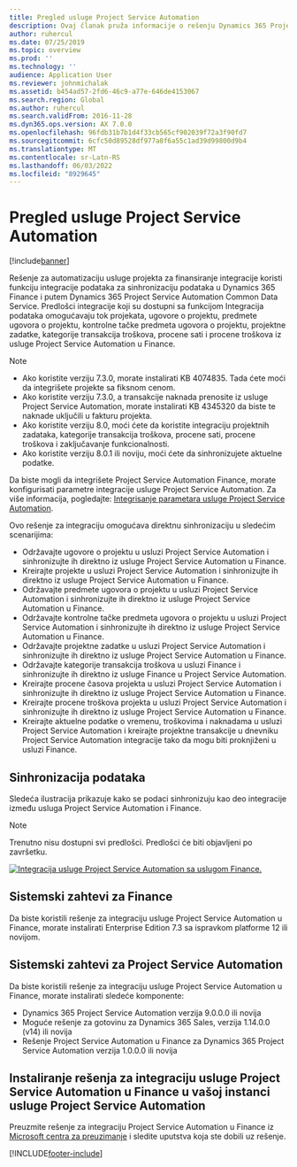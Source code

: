 ```yaml
---
title: Pregled usluge Project Service Automation
description: Ovaj članak pruža informacije o rešenju Dynamics 365 Project Service Automation za Dynamics 365 Finance integracije.
author: ruhercul
ms.date: 07/25/2019
ms.topic: overview
ms.prod: ''
ms.technology: ''
audience: Application User
ms.reviewer: johnmichalak
ms.assetid: b454ad57-2fd6-46c9-a77e-646de4153067
ms.search.region: Global
ms.author: ruhercul
ms.search.validFrom: 2016-11-28
ms.dyn365.ops.version: AX 7.0.0
ms.openlocfilehash: 96fdb31b7b1d4f33cb565cf902039f72a3f90fd7
ms.sourcegitcommit: 6cfc50d89528df977a8f6a55c1ad39d99800d9b4
ms.translationtype: MT
ms.contentlocale: sr-Latn-RS
ms.lasthandoff: 06/03/2022
ms.locfileid: "8929645"
---
```

# <a name="project-service-automation-overview"></a>Pregled usluge Project Service Automation

[!include[banner](../includes/banner.md)]


Rešenje za automatizaciju usluge projekta za finansiranje integracije koristi funkciju integracije podataka za sinhronizaciju podataka u Dynamics 365 Finance i putem Dynamics 365 Project Service Automation Common Data Service. Predlošci integracije koji su dostupni sa funkcijom Integracija podataka omogućavaju tok projekata, ugovore o projektu, predmete ugovora o projektu, kontrolne tačke predmeta ugovora o projektu, projektne zadatke, kategorije transakcija troškova, procene sati i procene troškova iz usluge Project Service Automation u Finance.

> [!NOTE]
> - Ako koristite verziju 7.3.0, morate instalirati KB 4074835. Tada ćete moći da integrišete projekte sa fiksnom cenom.
> - Ako koristite verziju 7.3.0, a transakcije naknada prenosite iz usluge Project Service Automation, morate instalirati KB 4345320 da biste te naknade uključili u fakturu projekta.
> - Ako koristite verziju 8.0, moći ćete da koristite integraciju projektnih zadataka, kategorije transakcija troškova, procene sati, procene troškova i zaključavanje funkcionalnosti.
> - Ako koristite verziju 8.0.1 ili noviju, moći ćete da sinhronizujete aktuelne podatke.

Da biste mogli da integrišete Project Service Automation Finance, morate konfigurisati parametre integracije usluge Project Service Automation. Za više informacija, pogledajte: [Integrisanje parametara usluge Project Service Automation](PSA-parameters.md).

Ovo rešenje za integraciju omogućava direktnu sinhronizaciju u sledećim scenarijima:

- Održavajte ugovore o projektu u usluzi Project Service Automation i sinhronizujte ih direktno iz usluge Project Service Automation u Finance.
- Kreirajte projekte u usluzi Project Service Automation i sinhronizujte ih direktno iz usluge Project Service Automation u Finance.
- Održavajte predmete ugovora o projektu u usluzi Project Service Automation i sinhronizujte ih direktno iz usluge Project Service Automation u Finance.
- Održavajte kontrolne tačke predmeta ugovora o projektu u usluzi Project Service Automation i sinhronizujte ih direktno iz usluge Project Service Automation u Finance.
- Održavajte projektne zadatke u usluzi Project Service Automation i sinhronizujte ih direktno iz usluge Project Service Automation u Finance.
- Održavajte kategorije transakcija troškova u usluzi Finance i sinhronizujte ih direktno iz usluge Finance u Project Service Automation.
- Kreirajte procene časova projekta u usluzi Project Service Automation i sinhronizujte ih direktno iz usluge Project Service Automation u Finance.
- Kreirajte procene troškova projekta u usluzi Project Service Automation i sinhronizujte ih direktno iz usluge Project Service Automation u Finance.
- Kreirajte aktuelne podatke o vremenu, troškovima i naknadama u usluzi Project Service Automation i kreirajte projektne transakcije u dnevniku Project Service Automation integracije tako da mogu biti proknjiženi u usluzi Finance.

## <a name="data-synchronization"></a>Sinhronizacija podataka

Sledeća ilustracija prikazuje kako se podaci sinhronizuju kao deo integracije između usluga Project Service Automation i Finance.

> [!NOTE]
> Trenutno nisu dostupni svi predlošci. Predlošci će biti objavljeni po završetku.

[![Integracija usluge Project Service Automation sa uslugom Finance.](./media/PSA-integration.png)](./media/PSA-integration.png)

## <a name="system-requirements-for-finance"></a>Sistemski zahtevi za Finance

Da biste koristili rešenje za integraciju usluge Project Service Automation u Finance, morate instalirati Enterprise Edition 7.3 sa ispravkom platforme 12 ili novijom.

## <a name="system-requirements-for-project-service-automation"></a>Sistemski zahtevi za Project Service Automation

Da biste koristili rešenje za integraciju usluge Project Service Automation u Finance, morate instalirati sledeće komponente:

- Dynamics 365 Project Service Automation verzija 9.0.0.0 ili novija
- Moguće rešenje za gotovinu za Dynamics 365 Sales, verzija 1.14.0.0 (v14) ili novija
- Rešenje Project Service Automation u Finance za Dynamics 365 Project Service Automation verzija 1.0.0.0 ili novija

## <a name="install-the-project-service-automation-to-finance-integration-solution-in-your-project-service-automation-instance"></a>Instaliranje rešenja za integraciju usluge Project Service Automation u Finance u vašoj instanci usluge Project Service Automation

Preuzmite rešenje za integraciju Project Service Automation u Finance iz [Microsoft centra za preuzimanje](https://www.microsoft.com/download/details.aspx?id=57016) i sledite uputstva koja ste dobili uz rešenje.


[!INCLUDE[footer-include](../includes/footer-banner.md)]